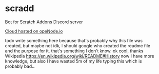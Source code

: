 # scradd

Bot for Scratch Addons Discord server

[Cloud hosted on opeNode.io](https://www.openode.io/)

todo write something here because that's probably why this file was created, but maybe not idk, I should google who created the readme file and the purpose for it. that's something I don't know. ok cool, thanks Wikipedia <https://en.wikipedia.org/wiki/README#History> now I have more knowledge, but also I have wasted 5m of my life typing this which is probably bad...
